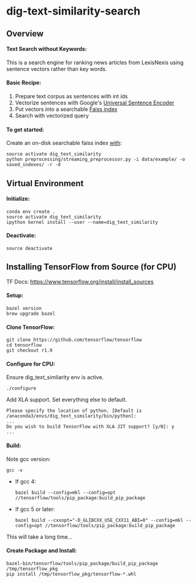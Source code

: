 # dig-text-similarity-search

## Overview
#### Text Search without Keywords:
This is a search engine for ranking news articles from LexisNexis 
using sentence vectors rather than key words. 


#### Basic Recipe:
1) Prepare text corpus as sentences with int ids
2) Vectorize sentences with Google's [Universal Sentence Encoder](https://tfhub.dev/google/universal-sentence-encoder/2)
3) Put vectors into a searchable [Faiss index](https://github.com/facebookresearch/faiss)
4) Search with vectorized query


#### To get started:
Create an on-disk searchable faiss index [with](https://github.com/usc-isi-i2/dig-text-similarity-search/blob/master/preprocessing/streaming_preprocessor.py):
```
source activate dig_text_similarity
python preprocessing/streaming_preprocessor.py -i data/example/ -o saved_indexes/ -r -d
```


## Virtual Environment
#### Initialize:
```
conda env create .
source activate dig_text_similarity
ipython kernel install --user --name=dig_text_similarity
```

#### Deactivate:
```
source deactivate
```


## Installing TensorFlow from Source (for CPU)
TF Docs: https://www.tensorflow.org/install/install_sources <br />

#### Setup:
```
bazel version
brew upgrade bazel
```

#### Clone TensorFlow:
```
git clone https://github.com/tensorflow/tensorflow 
cd tensorflow
git checkout r1.9
```

#### Configure for CPU:
Ensure dig_text_similarity env is active.
```
./configure
```
Add XLA support. Set everything else to default.
```
Please specify the location of python. [Default is /anaconda3/envs/dig_text_similarity/bin/python]: 
...
Do you wish to build TensorFlow with XLA JIT support? [y/N]: y 
...
```

#### Build:
Note gcc version:
```
gcc -v
```
* If gcc 4: 
    ```
    bazel build --config=mkl --config=opt //tensorflow/tools/pip_package:build_pip_package
    ```
* If gcc 5 or later:
    ```
    bazel build --cxxopt="-D_GLIBCXX_USE_CXX11_ABI=0" --config=mkl --config=opt //tensorflow/tools/pip_package:build_pip_package
    ```
This will take a long time...

#### Create Package and Install:
```
bazel-bin/tensorflow/tools/pip_package/build_pip_package /tmp/tensorflow_pkg
pip install /tmp/tensorflow_pkg/tensorflow-*.whl
```
